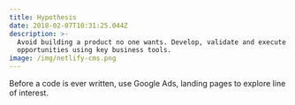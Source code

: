 ```yaml
---
title: Hypothesis
date: 2018-02-07T10:31:25.044Z
description: >-
  Avoid building a product no one wants. Develop, validate and execute new
  opportunities using key business tools. 
image: /img/netlify-cms.png
---
```

Before a code is ever written, use Google Ads, landing pages to explore line of interest.
